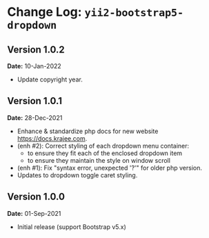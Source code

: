 Change Log: `yii2-bootstrap5-dropdown`
======================================

## Version 1.0.2

**Date:** 10-Jan-2022

- Update copyright year.

## Version 1.0.1

**Date:** 28-Dec-2021

- Enhance & standardize php docs for new website https://docs.krajee.com.
- (enh #2): Correct styling of each dropdown menu container: 
  - to ensure they fit each of the enclosed dropdown item
  - to ensure they maintain the style on window scroll
- (enh #1): Fix "syntax error, unexpected '?'" for older php version.
- Updates to dropdown toggle caret styling.

## Version 1.0.0

**Date:** 01-Sep-2021

- Initial release (support Bootstrap v5.x)